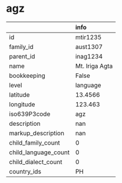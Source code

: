 # agz
|                      | info           |
|:---------------------|:---------------|
| id                   | mtir1235       |
| family_id            | aust1307       |
| parent_id            | inag1234       |
| name                 | Mt. Iriga Agta |
| bookkeeping          | False          |
| level                | language       |
| latitude             | 13.4566        |
| longitude            | 123.463        |
| iso639P3code         | agz            |
| description          | nan            |
| markup_description   | nan            |
| child_family_count   | 0              |
| child_language_count | 0              |
| child_dialect_count  | 0              |
| country_ids          | PH             |